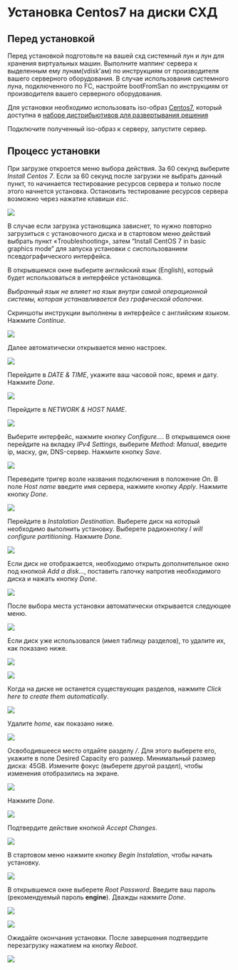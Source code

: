 # Установка Centos7 на диски СХД

## Перед установкой

Перед установкой подготовьте на вашей схд системный лун и лун для хранения виртуальных машин. Выполните маппинг сервера к выделенным ему лунам\(vdisk'ам\) по инструкциям от производителя вашего серверного оборудования. В случае использования системного луна, подключенного по FC, настройте bootFromSan по инструкциям от производителя вашего серверного оборудования.

Для установки необходимо использовать iso-образ [Centos7](https://www.centos.org), который доступна в [наборе дистрибьютивов для развертывания решения](https://reestr.hostco.ru/downloads)

Подключите полученный iso-образ к серверу, запустите сервер.

## Процесс установки

При загрузке откроется меню выбора действия. За 60 секунд выберите _Install Centos 7_. Если за 60 секунд после загрузки не выбрать данный пункт, то начинается тестирование ресурсов сервера и только после этого начнется установка. Остановить тестирование ресурсов сервера возможно через нажатие клавиши _esc_. 

![](../.gitbook/assets/centos7-install-0.jpg)

В случае если загрузка установщика зависнет, то нужно повторно загрузиться с установочного диска и в стартовом меню действий выбрать пункт «Troubleshooting», затем “Install CentOS 7 in basic graphics mode” для запуска установки с сиспользованием псевдографического интерфейса.

В открывшемся окне выберите английский язык \(English\), который будет использоваться в интерфейсе установщика.

_Выбранный язык не влияет на язык внутри самой операционной системы, которая устанавливается без графической оболочки._

Скриншоты инструкции выполнены в интерфейсе с английским языком. Нажмите _Continue_.

![](../.gitbook/assets/centos7-install-1.jpg)

Далее автоматически открывается меню настроек.

![](../.gitbook/assets/centos7-install-2.jpg)

Перейдите в _DATE & TIME_, укажите ваш часовой пояс, время и дату. Нажмите _Done_.

![](../.gitbook/assets/centos7-install-3.jpg)

Перейдите в _NETWORK & HOST NAME_.

![](../.gitbook/assets/centos7-install-4.jpg)

Выберите интерфейс, нажмите кнопку _Configure..._. В открывшемся окне перейдите на вкладку _IPv4 Settings_, выберите _Method: Manual_, введите ip, маску, gw, DNS-сервер. Нажмите кнопку _Save_.

![](../.gitbook/assets/centos7-install-5.jpg)

Переведите тригер возле названия подключения в положение _On_. В поле _Host name_ введите имя сервера, нажмите кнопку _Apply_. Нажмите кнопку _Done_.

![](../.gitbook/assets/centos7-install-6.jpg)

Перейдите в _Instalation Destination_. Выберете диск на который необходимо выполнить установку. Выберете радиокнопку _I will configure partitioning_. Нажмите _Done_.

![](../.gitbook/assets/centos7-install-7.jpg)

Если диск не отображается, необходимо открыть дополнительное окно под кнопкой _Add a disk..._, поставить галочку напротив необходимого диска и нажать кнопку _Done_.

![](../.gitbook/assets/centos7-install-8.jpg)

После выбора места установки автоматически открывается следующее меню.

![](../.gitbook/assets/centos7-install-9-1.jpg)

Если диск уже использовался \(имел таблицу разделов\), то удалите их, как показано ниже.

![](../.gitbook/assets/centos7-install-9-2.jpg)

![](../.gitbook/assets/centos7-install-9-3.jpg)

Когда на диске не останется существующих разделов, нажмите _Click here to create them automatically_.

![](../.gitbook/assets/centos7-install-9-4.jpg)

Удалите _home_, как показано ниже.

![](../.gitbook/assets/centos7-install-9-5.jpg)

Освободившееся место отдайте разделу _/_. Для этого выберете его, укажите в поле Desired Capacity его размер. Минимальный размер диска: 45GB. Измените фокус \(выберете другой раздел\), чтобы изменения отобразились на экране.

![](../.gitbook/assets/centos7-install-9-6.jpg)

Нажмите _Done_.

![](../.gitbook/assets/centos7-install-9.jpg)

Подтвердите действие кнопкой _Accept Changes_.

![](../.gitbook/assets/centos7-install-10.jpg)

В стартовом меню нажмите кнопку _Begin Instalation_, чтобы начать установку.

![](../.gitbook/assets/centos7-install-11.jpg)

В открывшемся окне выберете _Root Password_. Введите ваш пароль \(рекомендуемый пароль **engine**\). Дважды нажмите _Done_.

![](../.gitbook/assets/centos7-install-12.jpg)

![](../.gitbook/assets/centos7-install-13.jpg)

Ожидайте окончания установки. После завершения подтвердите перезагрузку нажатием на кнопку _Reboot_.

![](../.gitbook/assets/centos7-install-14.jpg)

